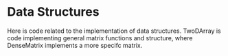 # Data Structures
Here is code related to the implementation of data structures. TwoDArray is code implementing general matrix functions and structure, where DenseMatrix implements a more specifc matrix.
